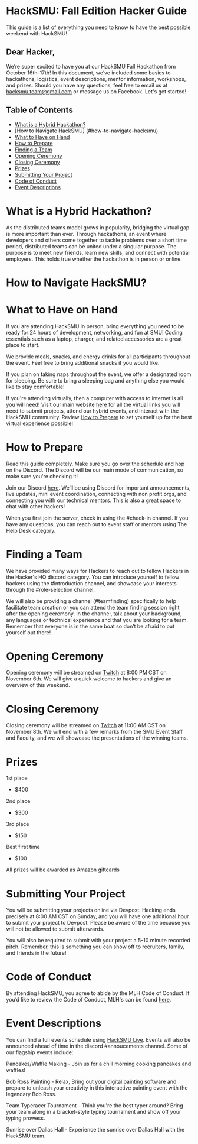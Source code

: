 # HackSMU: Fall Edition Hacker Guide

This guide is a list of everything you need to know to have the best possible weekend with HackSMU!

## Dear Hacker,

We’re super excited to have you at our HackSMU Fall Hackathon from October 16th-17th! In this document, we’ve included some basics to hackathons, logistics, event descriptions, mentor information, workshops, and prizes. Should you have any questions, feel free to email us at hacksmu.team@gmail.com or message us on Facebook. Let's get started!

## Table of Contents
- [What is a Hybrid Hackathon?](#what-is-a-hybrid-hackathon)
- [How to Navigate HackSMU] (#how-to-navigate-hacksmu)
- [What to Have on Hand](#What-to-have-on-hand)
- [How to Prepare](#how-to-prepare)
- [Finding a Team](#finding-a-team)
- [Opening Ceremony](#opening-ceremony)
- [Closing Ceremony](#closing-ceremony)
- [Prizes](#prizes)
- [Submitting Your Project](#submitting-your-project)
- [Code of Conduct](#code-of-conduct)
- [Event Descriptions](#event-descriptions)
  
# What is a Hybrid Hackathon?
As the distributed teams model grows in popularity, bridging the virtual gap is more important than ever. Through hackathons, an event where developers and others come together to tackle problems over a short time period, distributed teams can be united under a singular purpose. The purpose is to meet new friends, learn new skills, and connect with potential employers. This holds true whether the hackathon is in person or online.

# How to Navigate HackSMU?

# What to Have on Hand
If you are attending HackSMU in person, bring everything you need to be ready for 24 hours of development, networking, and fun at SMU! Coding essentials such as a laptop, charger, and related accessories are a great place to start.

We provide meals, snacks, and energy drinks for all participants throughout the event. Feel free to bring additional snacks if you would like.

If you plan on taking naps throughout the event, we offer a designated room for sleeping. Be sure to bring a sleeping bag and anything else you would like to stay comfortable!

If you're attending virtually, then a computer with access to internet is all you will need! Visit our main website [here](https://hacksmu.org) for all the virtual links you will need to submit projects, attend our hybrid events, and interact with the HackSMU community. Review [How to Prepare](#how-to-prepare) to set yourself up for the best virtual experience possible!

# How to Prepare
Read this guide completely. Make sure you go over the schedule and hop on the Discord. The Discord will be our main mode of communication, so make sure you're checking it!

Join our Discord [here](https://discord.com/invite/8QyY3nt). We’ll be using Discord for important announcements, live updates, mini event coordination, connecting with non profit orgs, and connecting you with our technical mentors. This is also a great space to chat with other hackers!

When you first join the server, check in using the #check-in channel. If you have any questions, you can reach out to event staff or mentors using The Help Desk category.

# Finding a Team
We have provided many ways for Hackers to reach out to fellow Hackers in the Hacker's HQ discord category. You can introduce yourself to fellow hackers using the #introduction channel, and showcase your interests through the #role-selection channel.

We will also be providing a channel (#teamfinding) specifically to help facilitate team creation or you can attend the team finding session right after the opening ceremony.
In the channel, talk about your background, any languages or technical experience and that you are looking for a team. Remember that everyone is in the same boat so don’t be afraid to put yourself out there!

# Opening Ceremony
Opening ceremony will be streamed on [Twitch](https://www.twitch.tv/hacksmu) at 8:00 PM CST on November 6th. We will give a quick welcome to hackers and give an overview of this weekend.

# Closing Ceremony
Closing ceremony will be streamed on [Twitch](https://www.twitch.tv/hacksmu) at 11:00 AM CST on November 8th. We will end with a few remarks from the SMU Event Staff and Faculty, and we will showcase the presentations of the winning teams.

# Prizes

1st place
  * $400
  
2nd place
  * $300

3rd place
  * $150

Best first time
  * $100

All prizes will be awarded as Amazon giftcards


# Submitting Your Project
You will be submitting your projects online via Devpost. Hacking ends precisely at 8:00 AM CST on Sunday, and you will have one additional hour to submit your project to Devpost. Please be aware of the time because you will not be allowed to submit afterwards. 

You will also be required to submit with your project a 5-10 minute recorded pitch. Remember, this is something you can show off to recruiters, family, and friends in the future!

# Code of Conduct
By attending HackSMU, you agree to abide by the MLH Code of Conduct. If you’d like to review the Code of Conduct, MLH's can be found [here](https://static.mlh.io/docs/mlh-code-of-conduct.pdf).

# Event Descriptions
You can find a full events schedule using [HackSMU Live](https://hacksmu.org/live). Events will also be announced ahead of time in the discord #annoucements channel. Some of our flagship events include:

Pancakes/Waffle Making - Join us for a chill morning cooking pancakes and waffles!

Bob Ross Painting - Relax, Bring out your digital painting software and prepare to unleash your creativity in this interactive painting event with the legendary Bob Ross.

Team Typeracer Tournament - Think you're the best typer around? Bring your team along in a bracket-style typing tournament and show off your typing prowess.

Sunrise over Dallas Hall - Experience the sunrise over Dallas Hall with the HackSMU team.



